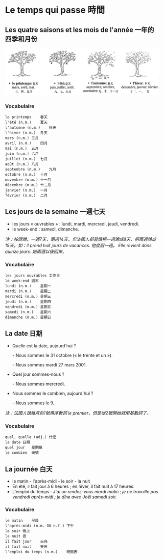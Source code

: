 # Le temps qui passe 時間

## Les quatre saisons et les mois de l'année 一年的四季和月份

![image-20210726213330256](../images/image-20210726213330256.png)

### Vocabulaire

```
le printemps	春天
l'été (n.m.)	夏天
l'automne (n.m.)	秋天
l'hiver (n.m.)	冬天
mars (n.m.)	三月
avril (n.m.)	四月
mai (n.m.)	五月
juin (n.m.)	六月
juillet (n.m.)	七月
août (n.m.)	八月
septembre (n.m.)	九月
octobre (n.m.)	十月
novembre (n.m.)	十一月
décembre (n.m.)	十二月
janvier (n.m.)	一月
février (n.m.)	二月
```

## Les jours de la semaine 一週七天

* les jours « ouvrables » : lundi, mardi, mercredi, jeudi, vendredi.
* le week-end : samedi, dimanche.

*注：按理說，一週7天，兩週14天。但法國人卻習慣把一週說成8天，把兩週說成15天。如：Il prend huit jours de vacances. 他度假一週。 Elle revient dans quinze jours. 她兩週以後回來。*

### Vocabulaire

```
les jours ouvrables	工作日
le week-end	週末
lundi (n.m.)	星期一
mardi (n.m.)	星期二
mercredi (n.m.)	星期三
jeudi (n.m.)	星期四
vendredi (n.m.)	星期五
samedi (n.m.)	星期六
dimanche (n.m.)	星期日
```

## La date 日期

* Quelle est la date, aujourd'hui ?

    \- Nous sommes le 31 octobre (« le trente et un »).

    \- Nous sommes mardi 27 mars 2001.

* Quel jour sommes-nous ?

    \- Nous sommes mercredi.

* Nous sommes le combien, aujourd'hui ?

    \- Nous sommes le 9.

*注：法國人說每月的1號用序數詞 le premier，但是從2號開始就用基數詞了。*

### Vocabulaire

```
quel, quelle (adj.)	什麽
la date	日期
quel jour	星期幾
le combien	幾號
```

## La journée 白天

* le matin - l'après-midi - le soir - la nuit
* En été, il fait jour à 6 heures ; en hiver, il fait nuit à 17 heures.
* L'emploi du temps : *J'ai un rendez-vous mardi matin ; je ne travaille pas vendredi après-midi ; je dîne avec Joël samedi soir.*

### Vocabulaire

```
le matin	早晨
l'après-midi (n.m. OU n.f.)	下午
le soir	晚上
la nuit	夜
il fait jour	天亮
il fait nuit	天黑
l'emploi du temps (n.m.)	時間表
```

